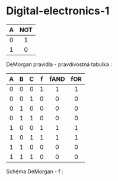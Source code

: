 # Digital-electronics-1

| **A** | **NOT** |
| :-: | :-:|
|0| 1 |
| 1  | 0  |

DeMorgan pravidla - pravdivostná tabulka : 

  | **A** | **B** |**C** | **f** | **fAND** | **fOR** |
  | :-: | :-: | :-: | :-: | :-: | :-: |
  | 0 | 0 | 0 | 1 | 1 | 1 |
  | 0 | 0 | 1 | 0 | 0 | 0 |
  | 0 | 1 | 0 | 0 | 0 | 0 |
  | 0 | 1 | 1 | 0 | 0 | 0 |
  | 1 | 0 | 0 | 1 | 1 | 1 |
  | 1 | 0 | 1 | 1 | 1 | 1 |
  | 1 | 1 | 0 | 0 | 0 | 0 |
  | 1 | 1 | 1 | 0 | 0 | 0 |
  
Schéma DeMorgan - f : 

  
